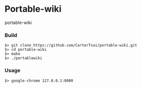 Portable-wiki
=============

portable-wiki

### Build
```
$> git clone https://github.com/CarterTsai/portable-wiki.git
$> cd portable-wiki
$> make
$> ./portablewiki
```

### Usage
```
$> google-chrome 127.0.0.1:8000
```

